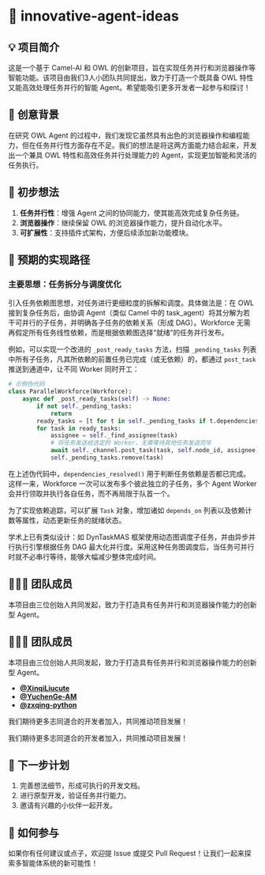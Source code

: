 # 🚀 innovative-agent-ideas

## 💡 项目简介

这是一个基于 Camel-AI 和 OWL 的创新项目，旨在实现任务并行和浏览器操作等智能功能。该项目由我们3人小团队共同提出，致力于打造一个既具备 OWL 特性又能高效处理任务并行的智能 Agent。希望能吸引更多开发者一起参与和探讨！

## 🌟 创意背景

在研究 OWL Agent 的过程中，我们发现它虽然具有出色的浏览器操作和编程能力，但在任务并行性方面存在不足。我们的想法是将这两方面能力结合起来，开发出一个兼具 OWL 特性和高效任务并行处理能力的 Agent，实现更加智能和灵活的任务执行。

## 💭 初步想法
 1. **任务并行性**：增强 Agent 之间的协同能力，使其能高效完成复杂任务链。
 2. **浏览器操作**：继续保留 OWL 的浏览器操作能力，提升自动化水平。
 3. **可扩展性**：支持插件式架构，方便后续添加新功能模块。

## 🔧 预期的实现路径

### 主要思想：任务拆分与调度优化

引入任务依赖图思想，对任务进行更细粒度的拆解和调度。具体做法是：在 OWL 接到复杂任务后，由协调 Agent（类似 Camel 中的 task_agent）将其分解为若干可并行的子任务，并明确各子任务的依赖关系（形成 DAG）。Workforce 无需再假定所有任务线性依赖，而是根据依赖图选择“就绪”的任务并行发布。

例如，可以实现一个改进的 `_post_ready_tasks` 方法，扫描 `_pending_tasks` 列表中所有子任务，凡其所依赖的前置任务已完成（或无依赖）的，都通过 `post_task` 推送到通道中，让不同 Worker 同时开工：

```python
# 示例伪代码
class ParallelWorkforce(Workforce):
    async def _post_ready_tasks(self) -> None:
        if not self._pending_tasks:
            return
        ready_tasks = [t for t in self._pending_tasks if t.dependencies_resolved()]
        for task in ready_tasks:
            assignee = self._find_assignee(task)
            # 将任务发送给选定的 Worker，无需等待其他任务发送完毕
            await self._channel.post_task(task, self.node_id, assignee)
            self._pending_tasks.remove(task)
```
            
在上述伪代码中，`dependencies_resolved()` 用于判断任务依赖是否都已完成。这样一来，Workforce 一次可以发布多个彼此独立的子任务，多个 Agent Worker 会并行领取并执行各自任务，而不再局限于队首一个。  

为了实现依赖追踪，可以扩展 `Task` 对象，增加诸如 `depends_on` 列表以及依赖计数等属性，动态更新任务的就绪状态。  

学术上已有类似设计：如 DynTaskMAS 框架使用动态图调度子任务，并由异步并行执行引擎根据任务 DAG 最大化并行度。采用这种任务图调度后，当任务可并行时就不必串行等待，能够大幅减少整体完成时间。  

## 🧑‍🤝‍🧑 团队成员

本项目由三位创始人共同发起，致力于打造具有任务并行和浏览器操作能力的创新型 Agent。  
## 🧑‍🤝‍🧑 团队成员

本项目由三位创始人共同发起，致力于打造具有任务并行和浏览器操作能力的创新型 Agent。
 - **[@XinqiLiucute](https://github.com/XinqiLiucute)**
 - **[@YuchenGe-AM](https://github.com/YuchenGe-AM)**  
 - **[@zxqing-python](https://github.com/zxqing-python)**   

我们期待更多志同道合的开发者加入，共同推动项目发展！

我们期待更多志同道合的开发者加入，共同推动项目发展！  

## 📝 下一步计划
 1. 完善想法细节，形成可执行的开发文档。  
 2. 进行原型开发，验证任务并行能力。  
 3. 邀请有兴趣的小伙伴一起开发。  

## 🙌 如何参与

如果你有任何建议或点子，欢迎提 Issue 或提交 Pull Request！让我们一起来探索多智能体系统的新可能性！
